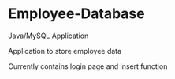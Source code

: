 # Employee-Database
Java/MySQL Application

Application to store employee data

Currently contains login page and insert function